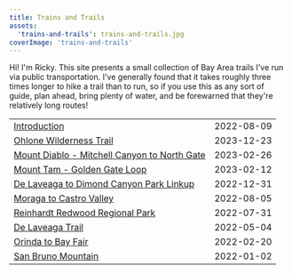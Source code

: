 ```yaml
---
title: Trains and Trails
assets:
  'trains-and-trails': trains-and-trails.jpg
coverImage: 'trains-and-trails'
---
```


<span data-behavior="introduction"></span>

Hi! I'm Ricky. This site presents a small collection of Bay Area trails I've run via public transportation. I've generally found that it takes roughly three times longer to hike a trail than to run, so if you use this as any sort of guide, plan ahead, bring plenty of water, and be forewarned that they're relatively long routes!

|   |   |
|:--|:--|
| [Introduction](introduction/) | <time>2022-08-09</time> |
| [Ohlone Wilderness Trail](ohlone-wilderness-trail) | <time>2023-12-23</time> |
| [Mount Diablo - Mitchell Canyon to North Gate](mount-diablo-mitchell-canyon-to-north-gate) | <time>2023-02-26</time> |
| [Mount Tam - Golden Gate Loop](mount-tam-golden-gate-loop) | <time>2023-02-12</time> |
| [De Laveaga to Dimond Canyon Park Linkup](de-laveaga-dimond-park-linkup) | <time>2022-12-31</time> |
| [Moraga to Castro Valley](moraga-to-castro-valley/) | <time>2022-08-05</time> |
| [Reinhardt Redwood Regional Park](reinhardt-redwood-regional-park/) | <time>2022-07-31</time> |
| [De Laveaga Trail](de-laveaga/) | <time>2022-05-04</time> |
| [Orinda to Bay Fair](orinda-to-bay-fair/) | <time>2022-02-20</time> |
| [San Bruno Mountain](san-bruno-mountain/) | <time>2022-01-02</time> |
